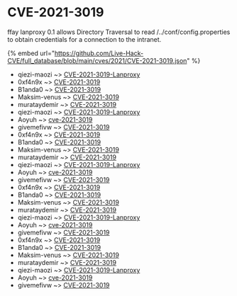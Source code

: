 # CVE-2021-3019

ffay lanproxy 0.1 allows Directory Traversal to read /../conf/config.properties to obtain credentials for a connection to the intranet.

{% embed url="https://github.com/Live-Hack-CVE/full_database/blob/main/cves/2021/CVE-2021-3019.json" %}


* qiezi-maozi ~> [CVE-2021-3019-Lanproxy](https://www.alice-snow.ru/2021/database/cve-2021-3019/cve-2021-3019-lanproxy-qiezi-maozi)
* 0xf4n9x ~> [CVE-2021-3019](https://www.alice-snow.ru/2021/database/cve-2021-3019/cve-2021-3019-0xf4n9x)
* B1anda0 ~> [CVE-2021-3019](https://www.alice-snow.ru/2021/database/cve-2021-3019/cve-2021-3019-b1anda0)
* Maksim-venus ~> [CVE-2021-3019](https://www.alice-snow.ru/2021/database/cve-2021-3019/cve-2021-3019-maksim-venus)
* murataydemir ~> [CVE-2021-3019](https://www.alice-snow.ru/2021/database/cve-2021-3019/cve-2021-3019-murataydemir)
* qiezi-maozi ~> [CVE-2021-3019-Lanproxy](https://www.alice-snow.ru/2021/database/cve-2021-3019/cve-2021-3019-lanproxy-qiezi-maozi)
* Aoyuh ~> [cve-2021-3019](https://www.alice-snow.ru/2021/database/cve-2021-3019/cve-2021-3019-aoyuh)
* givemefivw ~> [CVE-2021-3019](https://www.alice-snow.ru/2021/database/cve-2021-3019/cve-2021-3019-givemefivw)
* 0xf4n9x ~> [CVE-2021-3019](https://www.alice-snow.ru/2021/database/cve-2021-3019/cve-2021-3019-0xf4n9x)
* B1anda0 ~> [CVE-2021-3019](https://www.alice-snow.ru/2021/database/cve-2021-3019/cve-2021-3019-b1anda0)
* Maksim-venus ~> [CVE-2021-3019](https://www.alice-snow.ru/2021/database/cve-2021-3019/cve-2021-3019-maksim-venus)
* murataydemir ~> [CVE-2021-3019](https://www.alice-snow.ru/2021/database/cve-2021-3019/cve-2021-3019-murataydemir)
* qiezi-maozi ~> [CVE-2021-3019-Lanproxy](https://www.alice-snow.ru/2021/database/cve-2021-3019/cve-2021-3019-lanproxy-qiezi-maozi)
* Aoyuh ~> [cve-2021-3019](https://www.alice-snow.ru/2021/database/cve-2021-3019/cve-2021-3019-aoyuh)
* givemefivw ~> [CVE-2021-3019](https://www.alice-snow.ru/2021/database/cve-2021-3019/cve-2021-3019-givemefivw)
* 0xf4n9x ~> [CVE-2021-3019](https://www.alice-snow.ru/2021/database/cve-2021-3019/cve-2021-3019-0xf4n9x)
* B1anda0 ~> [CVE-2021-3019](https://www.alice-snow.ru/2021/database/cve-2021-3019/cve-2021-3019-b1anda0)
* Maksim-venus ~> [CVE-2021-3019](https://www.alice-snow.ru/2021/database/cve-2021-3019/cve-2021-3019-maksim-venus)
* murataydemir ~> [CVE-2021-3019](https://www.alice-snow.ru/2021/database/cve-2021-3019/cve-2021-3019-murataydemir)
* qiezi-maozi ~> [CVE-2021-3019-Lanproxy](https://www.alice-snow.ru/2021/database/cve-2021-3019/cve-2021-3019-lanproxy-qiezi-maozi)
* Aoyuh ~> [cve-2021-3019](https://www.alice-snow.ru/2021/database/cve-2021-3019/cve-2021-3019-aoyuh)
* givemefivw ~> [CVE-2021-3019](https://www.alice-snow.ru/2021/database/cve-2021-3019/cve-2021-3019-givemefivw)
* 0xf4n9x ~> [CVE-2021-3019](https://www.alice-snow.ru/2021/database/cve-2021-3019/cve-2021-3019-0xf4n9x)
* B1anda0 ~> [CVE-2021-3019](https://www.alice-snow.ru/2021/database/cve-2021-3019/cve-2021-3019-b1anda0)
* Maksim-venus ~> [CVE-2021-3019](https://www.alice-snow.ru/2021/database/cve-2021-3019/cve-2021-3019-maksim-venus)
* murataydemir ~> [CVE-2021-3019](https://www.alice-snow.ru/2021/database/cve-2021-3019/cve-2021-3019-murataydemir)
* qiezi-maozi ~> [CVE-2021-3019-Lanproxy](https://www.alice-snow.ru/2021/database/cve-2021-3019/cve-2021-3019-lanproxy-qiezi-maozi)
* Aoyuh ~> [cve-2021-3019](https://www.alice-snow.ru/2021/database/cve-2021-3019/cve-2021-3019-aoyuh)
* givemefivw ~> [CVE-2021-3019](https://www.alice-snow.ru/2021/database/cve-2021-3019/cve-2021-3019-givemefivw)